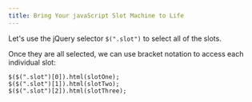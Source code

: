 ```yaml
---
title: Bring Your javaScript Slot Machine to Life
---
```

Let's use the jQuery selector `$(".slot")` to select all of the slots.

Once they are all selected, we can use bracket notation to access each individual slot:

    $($(".slot")[0]).html(slotOne);
    $($(".slot")[1]).html(slotTwo);
    $($(".slot")[2]).html(slotThree);